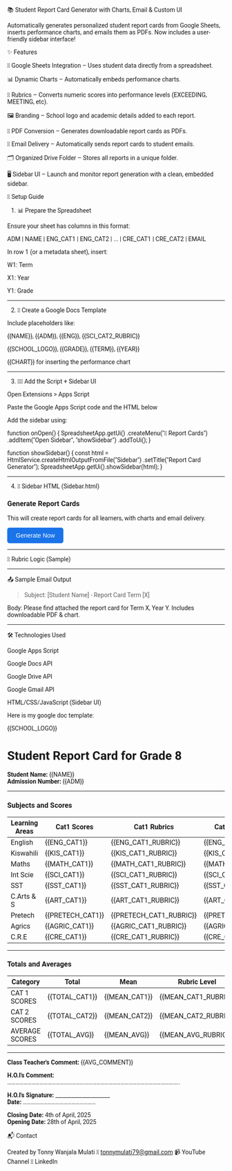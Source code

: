 📚 Student Report Card Generator with Charts, Email & Custom UI

Automatically generates personalized student report cards from Google Sheets, inserts performance charts, and emails them as PDFs. Now includes a user-friendly sidebar interface!




✨ Features

📝 Google Sheets Integration – Uses student data directly from a spreadsheet.

📊 Dynamic Charts – Automatically embeds performance charts.

🧠 Rubrics – Converts numeric scores into performance levels (EXCEEDING, MEETING, etc).

🖼️ Branding – School logo and academic details added to each report.

📄 PDF Conversion – Generates downloadable report cards as PDFs.

📧 Email Delivery – Automatically sends report cards to student emails.

🗂️ Organized Drive Folder – Stores all reports in a unique folder.

🖥️ Sidebar UI – Launch and monitor report generation with a clean, embedded sidebar.





🧩 Setup Guide

1. 📊 Prepare the Spreadsheet

Ensure your sheet has columns in this format:

ADM | NAME | ENG_CAT1 | ENG_CAT2 | ... | CRE_CAT1 | CRE_CAT2 | EMAIL

In row 1 (or a metadata sheet), insert:

W1: Term

X1: Year

Y1: Grade



---

2. 🧾 Create a Google Docs Template

Include placeholders like:

{{NAME}}, {{ADM}}, {{ENG}}, {{SCI_CAT2_RUBRIC}}

{{SCHOOL_LOGO}}, {{GRADE}}, {{TERM}}, {{YEAR}}

{{CHART}} for inserting the performance chart



---

3. 🧑‍💻 Add the Script + Sidebar UI

Open Extensions > Apps Script

Paste the Google Apps Script code and the HTML below

Add the sidebar using:


function onOpen() {
  SpreadsheetApp.getUi()
    .createMenu("📄 Report Cards")
    .addItem("Open Sidebar", "showSidebar")
    .addToUi();
}

function showSidebar() {
  const html = HtmlService.createHtmlOutputFromFile("Sidebar")
    .setTitle("Report Card Generator");
  SpreadsheetApp.getUi().showSidebar(html);
}


---

4. 🧾 Sidebar HTML (Sidebar.html)

<!-- Sidebar.html -->
<!DOCTYPE html>
<html>
  <head>
    <base target="_top">
    <style>
      body {
        font-family: "Roboto", sans-serif;
        padding: 10px;
      }
      button {
        background-color: #1a73e8;
        color: white;
        border: none;
        padding: 10px 20px;
        font-size: 14px;
        border-radius: 5px;
        cursor: pointer;
      }
      button:hover {
        background-color: #155ab6;
      }
    </style>
  </head>
  <body>
    <h3>Generate Report Cards</h3>
    <p>This will create report cards for all learners, with charts and email delivery.</p>
    <button onclick="generate()">Generate Now</button>
    <div id="status" style="margin-top: 10px;"></div>
    <script>
      function generate() {
        document.getElementById("status").innerText = "Processing...";
        google.script.run
          .withSuccessHandler(function() {
            document.getElementById("status").innerText = "✅ Report Cards Generated Successfully!";
          })
          .withFailureHandler(function(error) {
            document.getElementById("status").innerText = "❌ Error: " + error.message;
          })
          .generateReportCardsWithCharts();
      }
    </script>
  </body>
</html>


---

🧠 Rubric Logic (Sample)


---

📤 Sample Email Output

> Subject: [Student Name] - Report Card Term [X]

Body: Please find attached the report card for Term X, Year Y.
Includes downloadable PDF & chart.




---

🛠 Technologies Used

Google Apps Script

Google Docs API

Google Drive API

Google Gmail API

HTML/CSS/JavaScript (Sidebar UI)



Here is my google doc template:

{{SCHOOL_LOGO}}

# Student Report Card for Grade 8

**Student Name:** {{NAME}}  
**Admission Number:** {{ADM}}

---

### Subjects and Scores

| Learning Areas | Cat1 Scores | Cat1 Rubrics | Cat2 Scores | Cat2 Rubrics | Average Scores | Rubric Levels |
|----------------|-------------|--------------|-------------|--------------|----------------|----------------|
| English        | {{ENG_CAT1}} | {{ENG_CAT1_RUBRIC}} | {{ENG_CAT2}} | {{ENG_CAT2_RUBRIC}} | {{ENG}} | {{ENG_RUBRIC}} |
| Kiswahili      | {{KIS_CAT1}} | {{KIS_CAT1_RUBRIC}} | {{KIS_CAT2}} | {{KIS_CAT2_RUBRIC}} | {{KIS}} | {{KIS_RUBRIC}} |
| Maths          | {{MATH_CAT1}} | {{MATH_CAT1_RUBRIC}} | {{MATH_CAT2}} | {{MATH_CAT2_RUBRIC}} | {{MATH}} | {{MATH_RUBRIC}} |
| Int Scie       | {{SCI_CAT1}} | {{SCI_CAT1_RUBRIC}} | {{SCI_CAT2}} | {{SCI_CAT2_RUBRIC}} | {{SCI}} | {{SCI_RUBRIC}} |
| SST            | {{SST_CAT1}} | {{SST_CAT1_RUBRIC}} | {{SST_CAT2}} | {{SST_CAT2_RUBRIC}} | {{SST}} | {{SST_RUBRIC}} |
| C.Arts & S     | {{ART_CAT1}} | {{ART_CAT1_RUBRIC}} | {{ART_CAT2}} | {{ART_CAT2_RUBRIC}} | {{ART}} | {{ART_RUBRIC}} |
| Pretech        | {{PRETECH_CAT1}} | {{PRETECH_CAT1_RUBRIC}} | {{PRETECH_CAT2}} | {{PRETECH_CAT2_RUBRIC}} | {{PRETECH}} | {{PRETECH_RUBRIC}} |
| Agrics         | {{AGRIC_CAT1}} | {{AGRIC_CAT1_RUBRIC}} | {{AGRIC_CAT2}} | {{AGRIC_CAT2_RUBRIC}} | {{AGRIC}} | {{AGRIC_RUBRIC}} |
| C.R.E          | {{CRE_CAT1}} | {{CRE_CAT1_RUBRIC}} | {{CRE_CAT2}} | {{CRE_CAT2_RUBRIC}} | {{CRE}} | {{CRE_RUBRIC}} |

---

### Totals and Averages

| Category        | Total         | Mean           | Rubric Level         |
|-----------------|---------------|----------------|-----------------------|
| CAT 1 SCORES    | {{TOTAL_CAT1}} | {{MEAN_CAT1}} | {{MEAN_CAT1_RUBRIC}} |
| CAT 2 SCORES    | {{TOTAL_CAT2}} | {{MEAN_CAT2}} | {{MEAN_CAT2_RUBRIC}} |
| AVERAGE SCORES  | {{TOTAL_AVG}}  | {{MEAN_AVG}}  | {{MEAN_AVG_RUBRIC}}  |

---

**Class Teacher's Comment:** {{AVG_COMMENT}}  

**H.O.I's Comment:** ………………………………………………………………………………………………………………..

**H.O.I's Signature:** ____________________  
**Date:** ………………………………………………

**Closing Date:** 4th of April, 2025  
**Opening Date:** 28th of April, 2025


📬 Contact

Created by Tonny Wanjala Mulati
📧 tonnymulati79@gmail.com
📹 YouTube Channel
💼 LinkedIn




